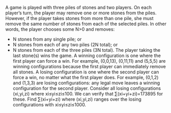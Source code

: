 A game is played with three piles of stones and two players.
On each player’s turn, the player may remove one or more stones from the piles. However, if the player takes stones from more than one pile, she must remove the same number of stones from each of the selected piles.
In other words, the player chooses some N>0 and removes:
- N stones from any single pile; or
- N stones from each of any two piles (2N total); or
- N stones from each of the three piles (3N total).
The player taking the last stone(s) wins the game.
A winning configuration is one where the first player can force a win.
For example, (0,0,13), (0,11,11) and (5,5,5) are winning configurations because the first player can immediately remove all stones.
A losing configuration is one where the second player can force a win, no matter what the first player does.
For example, (0,1,2) and (1,3,3) are losing configurations: any legal move leaves a winning configuration for the second player.
Consider all losing configurations (xi,yi,zi) where xi≤yi≤zi≤100.
We can verify that ∑(xi+yi+zi)=173895 for these.
Find ∑(xi+yi+zi) where (xi,yi,zi) ranges over the losing configurations with xi≤yi≤zi≤1000.
